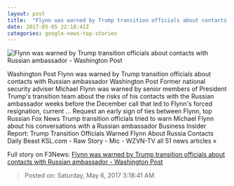 ```yaml
---
layout: post
title:  "Flynn was warned by Trump transition officials about contacts with Russian ambassador - Washington Post"
date: 2017-05-05 22:18:41Z
categories: google-news-top-stories
---
```


![Flynn was warned by Trump transition officials about contacts with Russian ambassador - Washington Post](https://img.washingtonpost.com/rf/image_1484w/2010-2019/WashingtonPost/2017/05/05/National-Security/Images/2017-04-27T142313Z_49407663_RC13A10869F0_RTRMADP_3_USA-TRUMP-RUSSIA-FLYNN.jpg)

Washington Post Flynn was warned by Trump transition officials about contacts with Russian ambassador Washington Post Former national security adviser Michael Flynn was warned by senior members of President Trump's transition team about the risks of his contacts with the Russian ambassador weeks before the December call that led to Flynn's forced resignation, current ... Request an early sign of ties between Flynn, top Russian Fox News Trump transition officials tried to warn Michael Flynn about his conversations with a Russian ambassador Business Insider Report: Trump Transition Officials Warned Flynn About Russia Contacts Daily Beast KSL.com - Raw Story - Mic - WZVN-TV all 51 news articles »


Full story on F3News: [Flynn was warned by Trump transition officials about contacts with Russian ambassador - Washington Post](http://www.f3nws.com/n/cmfA2F)

> Posted on: Saturday, May 6, 2017 3:18:41 AM
